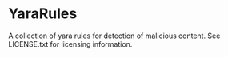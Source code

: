 # YaraRules
A collection of yara rules for detection of malicious content. See LICENSE.txt for licensing information.

